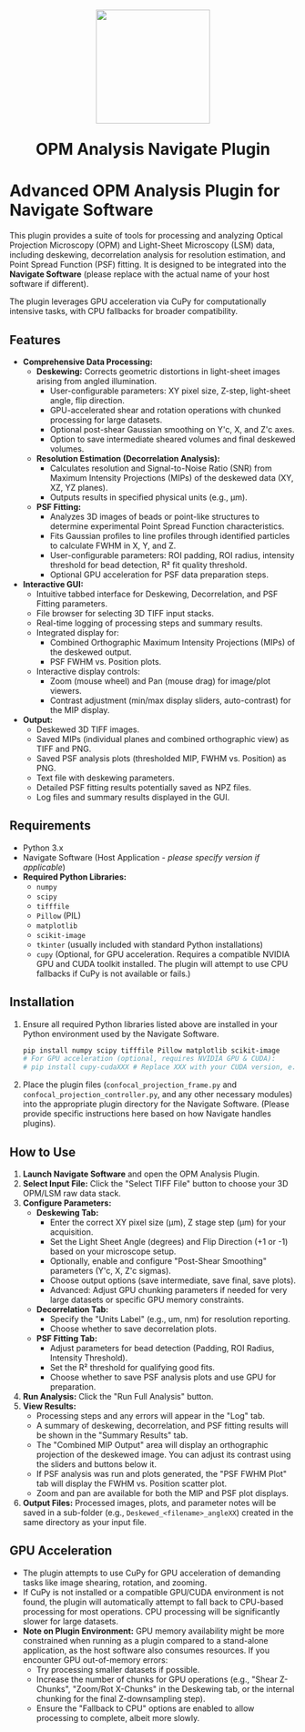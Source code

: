 <h1 align="center">
<img src="https://github.com/TheDeanLab/navigate-plugin-template/blob/main/plugin-icon.jpg" width="200" height="200"/>

OPM Analysis Navigate Plugin
	


# Advanced OPM Analysis Plugin for Navigate Software

This plugin provides a suite of tools for processing and analyzing Optical Projection Microscopy (OPM) and Light-Sheet Microscopy (LSM) data, including deskewing, decorrelation analysis for resolution estimation, and Point Spread Function (PSF) fitting. It is designed to be integrated into the **Navigate Software** (please replace with the actual name of your host software if different).

The plugin leverages GPU acceleration via CuPy for computationally intensive tasks, with CPU fallbacks for broader compatibility.

## Features

* **Comprehensive Data Processing:**
    * **Deskewing:** Corrects geometric distortions in light-sheet images arising from angled illumination.
        * User-configurable parameters: XY pixel size, Z-step, light-sheet angle, flip direction.
        * GPU-accelerated shear and rotation operations with chunked processing for large datasets.
        * Optional post-shear Gaussian smoothing on Y'c, X, and Z'c axes.
        * Option to save intermediate sheared volumes and final deskewed volumes.
    * **Resolution Estimation (Decorrelation Analysis):**
        * Calculates resolution and Signal-to-Noise Ratio (SNR) from Maximum Intensity Projections (MIPs) of the deskewed data (XY, XZ, YZ planes).
        * Outputs results in specified physical units (e.g., µm).
    * **PSF Fitting:**
        * Analyzes 3D images of beads or point-like structures to determine experimental Point Spread Function characteristics.
        * Fits Gaussian profiles to line profiles through identified particles to calculate FWHM in X, Y, and Z.
        * User-configurable parameters: ROI padding, ROI radius, intensity threshold for bead detection, R² fit quality threshold.
        * Optional GPU acceleration for PSF data preparation steps.
* **Interactive GUI:**
    * Intuitive tabbed interface for Deskewing, Decorrelation, and PSF Fitting parameters.
    * File browser for selecting 3D TIFF input stacks.
    * Real-time logging of processing steps and summary results.
    * Integrated display for:
        * Combined Orthographic Maximum Intensity Projections (MIPs) of the deskewed output.
        * PSF FWHM vs. Position plots.
    * Interactive display controls:
        * Zoom (mouse wheel) and Pan (mouse drag) for image/plot viewers.
        * Contrast adjustment (min/max display sliders, auto-contrast) for the MIP display.
* **Output:**
    * Deskewed 3D TIFF images.
    * Saved MIPs (individual planes and combined orthographic view) as TIFF and PNG.
    * Saved PSF analysis plots (thresholded MIP, FWHM vs. Position) as PNG.
    * Text file with deskewing parameters.
    * Detailed PSF fitting results potentially saved as NPZ files.
    * Log files and summary results displayed in the GUI.

## Requirements

* Python 3.x
* Navigate Software (Host Application - *please specify version if applicable*)
* **Required Python Libraries:**
    * `numpy`
    * `scipy`
    * `tifffile`
    * `Pillow` (PIL)
    * `matplotlib`
    * `scikit-image`
    * `tkinter` (usually included with standard Python installations)
    * `cupy` (Optional, for GPU acceleration. Requires a compatible NVIDIA GPU and CUDA toolkit installed. The plugin will attempt to use CPU fallbacks if CuPy is not available or fails.)

## Installation

1.  Ensure all required Python libraries listed above are installed in your Python environment used by the Navigate Software.
    ```bash
    pip install numpy scipy tifffile Pillow matplotlib scikit-image
    # For GPU acceleration (optional, requires NVIDIA GPU & CUDA):
    # pip install cupy-cudaXXX # Replace XXX with your CUDA version, e.g., cupy-cuda11x or cupy-cuda12x
    ```
2.  Place the plugin files (`confocal_projection_frame.py` and `confocal_projection_controller.py`, and any other necessary modules) into the appropriate plugin directory for the Navigate Software. (Please provide specific instructions here based on how Navigate handles plugins).

## How to Use

1.  **Launch Navigate Software** and open the OPM Analysis Plugin.
2.  **Select Input File:** Click the "Select TIFF File" button to choose your 3D OPM/LSM raw data stack.
3.  **Configure Parameters:**
    * **Deskewing Tab:**
        * Enter the correct XY pixel size (µm), Z stage step (µm) for your acquisition.
        * Set the Light Sheet Angle (degrees) and Flip Direction (+1 or -1) based on your microscope setup.
        * Optionally, enable and configure "Post-Shear Smoothing" parameters (Y'c, X, Z'c sigmas).
        * Choose output options (save intermediate, save final, save plots).
        * Advanced: Adjust GPU chunking parameters if needed for very large datasets or specific GPU memory constraints.
    * **Decorrelation Tab:**
        * Specify the "Units Label" (e.g., um, nm) for resolution reporting.
        * Choose whether to save decorrelation plots.
    * **PSF Fitting Tab:**
        * Adjust parameters for bead detection (Padding, ROI Radius, Intensity Threshold).
        * Set the R² threshold for qualifying good fits.
        * Choose whether to save PSF analysis plots and use GPU for preparation.
4.  **Run Analysis:** Click the "Run Full Analysis" button.
5.  **View Results:**
    * Processing steps and any errors will appear in the "Log" tab.
    * A summary of deskewing, decorrelation, and PSF fitting results will be shown in the "Summary Results" tab.
    * The "Combined MIP Output" area will display an orthographic projection of the deskewed image. You can adjust its contrast using the sliders and buttons below it.
    * If PSF analysis was run and plots generated, the "PSF FWHM Plot" tab will display the FWHM vs. Position scatter plot.
    * Zoom and pan are available for both the MIP and PSF plot displays.
6.  **Output Files:** Processed images, plots, and parameter notes will be saved in a sub-folder (e.g., `Deskewed_<filename>_angleXX`) created in the same directory as your input file.

## GPU Acceleration

* The plugin attempts to use CuPy for GPU acceleration of demanding tasks like image shearing, rotation, and zooming.
* If CuPy is not installed or a compatible GPU/CUDA environment is not found, the plugin will automatically attempt to fall back to CPU-based processing for most operations. CPU processing will be significantly slower for large datasets.
* **Note on Plugin Environment:** GPU memory availability might be more constrained when running as a plugin compared to a stand-alone application, as the host software also consumes resources. If you encounter GPU out-of-memory errors:
    * Try processing smaller datasets if possible.
    * Increase the number of chunks for GPU operations (e.g., "Shear Z-Chunks", "Zoom/Rot X-Chunks" in the Deskewing tab, or the internal chunking for the final Z-downsampling step).
    * Ensure the "Fallback to CPU" options are enabled to allow processing to complete, albeit more slowly.


